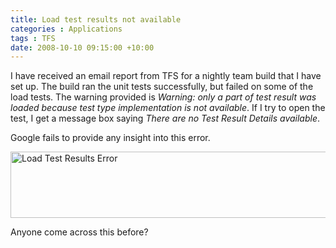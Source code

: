 ```yaml
---
title: Load test results not available
categories : Applications
tags : TFS
date: 2008-10-10 09:15:00 +10:00
---
```


<p>I have received an email report from TFS for a nightly team build that I have set up. The build ran the unit tests successfully, but failed on some of the load tests. The warning provided is <em>Warning: only a part of test result was loaded because test type implementation is not available</em>. If I try to open the test, I get a message box saying <em>There are no Test Result Details available</em>.</p>  <p>Google fails to provide any insight into this error.</p>  <p><a href="//blogfiles/WindowsLiveWriter/Loadtestresultsnotavailable_81CA/LoadTestResultsError_2.jpg"><img style="border-right: 0px; border-top: 0px; border-left: 0px; border-bottom: 0px" height="106" alt="Load Test Results Error" src="//blogfiles/WindowsLiveWriter/Loadtestresultsnotavailable_81CA/LoadTestResultsError_thumb.jpg" width="644" border="0" /></a> </p>  <p>Anyone come across this before?</p> 
